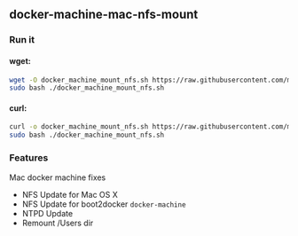 ## docker-machine-mac-nfs-mount

### Run it

#### wget:
```bash
wget -O docker_machine_mount_nfs.sh https://raw.githubusercontent.com/me-io/docker-machine-mac-nfs-mount/master/docker_machine_mount_nfs.sh
sudo bash ./docker_machine_mount_nfs.sh
```

#### curl:
```bash
curl -o docker_machine_mount_nfs.sh https://raw.githubusercontent.com/me-io/docker-machine-mac-nfs-mount/master/docker_machine_mount_nfs.sh
sudo bash ./docker_machine_mount_nfs.sh
```


### Features
Mac docker machine fixes
- NFS Update for Mac OS X
- NFS Update for boot2docker `docker-machine`
- NTPD Update 
- Remount /Users dir

